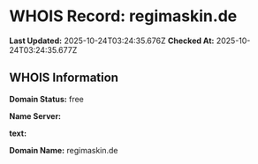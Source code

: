 # WHOIS Record: regimaskin.de

**Last Updated:** 2025-10-24T03:24:35.676Z
**Checked At:** 2025-10-24T03:24:35.677Z

## WHOIS Information

**Domain Status:** free

**Name Server:** 

**text:** 

**Domain Name:** regimaskin.de

